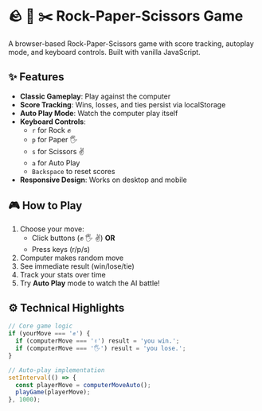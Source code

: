 # 🪨 📄 ✂️ Rock-Paper-Scissors Game

A browser-based Rock-Paper-Scissors game with score tracking, autoplay mode, and keyboard controls. Built with vanilla JavaScript.

## ✨ Features

- **Classic Gameplay**: Play against the computer
- **Score Tracking**: Wins, losses, and ties persist via localStorage
- **Auto Play Mode**: Watch the computer play itself
- **Keyboard Controls**:
  - `r` for Rock ✊
  - `p` for Paper 🖐️
  - `s` for Scissors ✌️
  - `a` for Auto Play
  - `Backspace` to reset scores
- **Responsive Design**: Works on desktop and mobile

## 🎮 How to Play

1. Choose your move:
   - Click buttons (✊ 🖐️ ✌️) **OR** 
   - Press keys (r/p/s)
2. Computer makes random move
3. See immediate result (win/lose/tie)
4. Track your stats over time
5. Try **Auto Play** mode to watch the AI battle!

## ⚙️ Technical Highlights

```javascript
// Core game logic
if (yourMove === '✊') {
  if (computerMove === '✌️') result = 'you win.';
  if (computerMove === '🖐️') result = 'you lose.';
}

// Auto-play implementation
setInterval(() => {
  const playerMove = computerMoveAuto();
  playGame(playerMove);
}, 1000);
